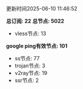 更新时间2025-06-10 11:46:52

**总订阅: 22**
**总节点: 5022**
- vless节点: 13

**google ping有效节点: 101**
- ss节点: 77
- trojan节点: 3
- v2ray节点: 19
- ssr节点: 2
